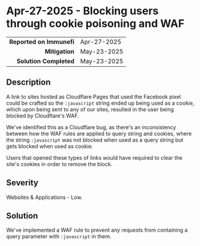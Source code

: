 # Apr-27-2025 - Blocking users through cookie poisoning and WAF

|                          |             |
| -----------------------: | :---------- |
| **Reported on Immunefi** | Apr-27-2025 |
|           **Mitigation** | May-23-2025 |
|   **Solution Completed** | May-23-2025 |

## Description

A link to sites hosted as Cloudflare Pages that used the Facebook pixel could be crafted so the `:javascript` string ended up being used as a cookie, which upon being sent to any of our sites, resulted in the user being blocked by Cloudflare's WAF.

We've identified this as a Cloudflare bug, as there's an inconsistency between how the WAF rules are applied to query string and cookies, where the string `:javascript` was not blocked when used as a query string but gets blocked when used as cookie.

Users that opened these types of links would have required to clear the site's cookies in order to remove the block.

## Severity

Websites & Applications - Low.

## Solution

We've implemented a WAF rule to prevent any requests from containing a query parameter with `:javascript` in them.

